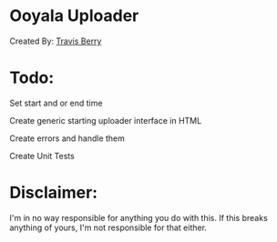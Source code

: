 Ooyala Uploader
========
Created By: [Travis Berry][1]

Todo:
======================== 

Set start and or end time

Create generic starting uploader interface in HTML

Create errors and handle them 

Create Unit Tests


Disclaimer:
===========
I'm in no way responsible for anything you do with this. If this breaks anything of yours, I'm not responsible for that either.

  [1]: http://www.travisberry.com